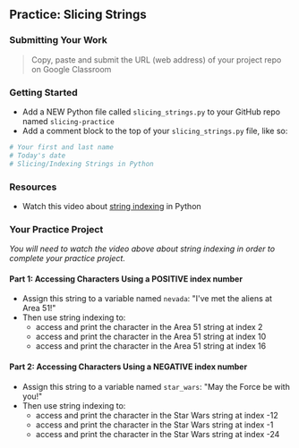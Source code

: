 ## Practice: Slicing Strings

### Submitting Your Work

> Copy, paste and submit the URL (web address) of your project repo on Google Classroom

### Getting Started

- Add a NEW Python file called `slicing_strings.py` to your GitHub repo named `slicing-practice` 
- Add a comment block to the top of your `slicing_strings.py` file, like so:
```python
# Your first and last name
# Today's date
# Slicing/Indexing Strings in Python
```

### Resources

- Watch this video about [string indexing](https://youtu.be/7pXf1DUuaIo?feature=shared) in Python

### Your Practice Project

*You will need to watch the video above about string indexing in order to complete your practice project.*

#### Part 1: Accessing Characters Using a POSITIVE index number

- Assign this string to a variable named `nevada`: "I've met the aliens at Area 51!"
- Then use string indexing to:
    - access and print the character in the Area 51 string at index 2
    - access and print the character in the Area 51 string at index 10
    - access and print the character in the Area 51 string at index 16

#### Part 2: Accessing Characters Using a NEGATIVE index number

- Assign this string to a variable named `star_wars`: "May the Force be with you!"
- Then use string indexing to:
    - access and print the character in the Star Wars string at index -12
    - access and print the character in the Star Wars string at index -1
    - access and print the character in the Star Wars string at index -24
